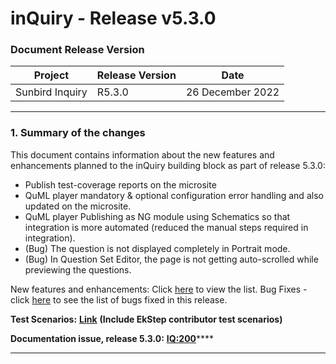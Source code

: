 # inQuiry - Release v5.3.0

### Document Release Version

| Project         | Release Version | Date             |
| --------------- | --------------- | ---------------- |
| Sunbird Inquiry | R5.3.0          | 26 December 2022 |

****

### **1. Summary of the changes**

This document contains information about the new features and enhancements planned to the inQuiry building block as part of release 5.3.0:

* Publish test-coverage reports on the microsite
* QuML player mandatory & optional configuration error handling and also updated on the microsite.
* QuML player Publishing as NG module using Schematics so that integration is more automated (reduced the manual steps required in integration).
* (Bug) The question is not displayed completely in Portrait mode.
* (Bug) In Question Set Editor, the page is not getting auto-scrolled while previewing the questions.

New features and enhancements: Click [here](https://project-sunbird.atlassian.net/issues/?filter=12678) to view the list. Bug Fixes - click [here](https://project-sunbird.atlassian.net/browse/IQ-68) to see the list of bugs fixed in this release.

**Test Scenarios:** [**Link**](https://project-sunbird.atlassian.net/wiki/spaces/SunbirdinQuiry/pages/3255566352/Inquiry+Release+5.3.0+Test+Scenarios) **(Include EkStep contributor test scenarios)**

**Documentation issue, release 5.3.0:**  [**IQ:200**](https://project-sunbird.atlassian.net/browse/IQ-200)****

****
